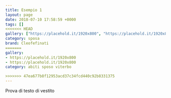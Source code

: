 ```yaml
---
title: Esempio 1
layout: page
date: 2018-07-10 17:58:59 +0000
tags: []
<<<<<<< HEAD
gallery: ["https://placehold.it/1920x800", "https://placehold.it/1920x800"]
category: sposa
brand: Cleofefinati
=======
gallery:
- https://placehold.it/1920x800
- https://placehold.it/1920x800
category: abiti sposo viterbo

>>>>>>> 47ea677b8f12953acd37c34fcd440c92b8331375
---
```

Prova di testo di vestito